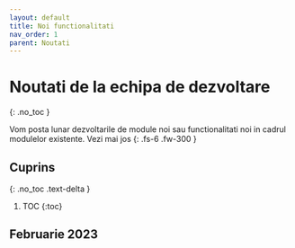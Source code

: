 ```yaml
---
layout: default
title: Noi functionalitati
nav_order: 1
parent: Noutati
---
```


# Noutati de la echipa de dezvoltare
{: .no_toc }

Vom posta lunar dezvoltarile de module noi sau functionalitati noi in cadrul modulelor existente. Vezi mai jos
{: .fs-6 .fw-300 }

## Cuprins
{: .no_toc .text-delta }

1. TOC
{:toc}

## Februarie 2023